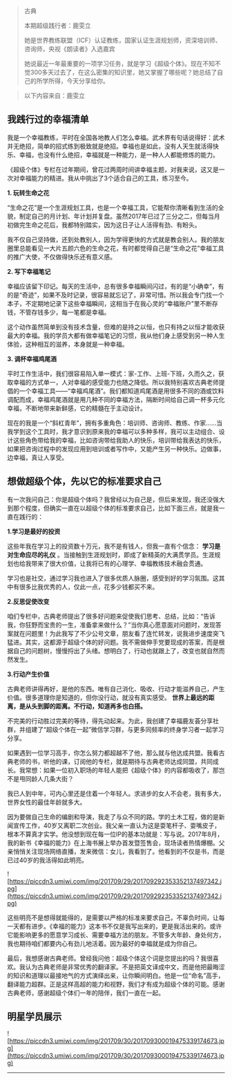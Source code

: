 > 古典
> 
> 本期超级践行者：鹿雯立
> 
> 她是世界教练联盟（ICF）认证教练，国家认证生涯规划师，资深培训师、咨询师，央视《朗读者》入选嘉宾
> 
> 她说最近一年最重要的一项学习任务，就是学习《超级个体》。现在不知不觉300多天过去了，在这么密集的知识里，她又掌握了哪些呢？她总结了自己的所学所得，今天分享给你。

> 以下内容来自：鹿雯立

## 我践行过的幸福清单

我是一个幸福教练，平时在全国各地教人们怎么幸福。武术界有句话说得好：武术并无绝招，简单的招式练到极致就是绝招。幸福也是如此，没有人天生就活得快乐、幸福，也没有什么绝招，幸福就是一种能力，是一种人人都能修炼的能力。

《超级个体》专栏在过年期间，曾花过两周时间讲幸福主题，对我来说，这又是一次对幸福能力的精进。我从中挑出了3个适合自己的工具，练习至今。    

 **1. 玩转生命之花**

“生命之花”是一个生涯规划工具，也是一个幸福工具，它能帮你清晰看到生活的全貌，制定自己的月计划、年计划并复盘。虽然2017年已过了三分之二，但每当月初做完生命之花后，我都特别踏实，因为这日子让人活得有劲、有盼头。

我不仅自己坚持做，还到处教别人，因为学得更快的方式就是教会别人。我的朋友圈里总能看见一大片五颜六色的生命之花，有时都觉得自己是“生命之花”幸福工具的推广大使，不仅做得快乐还有意义感。

 **2. 写下幸福笔记**

幸福应该留下印记。每天的生活中，总有很多幸福瞬间闪过，有的是“小确幸”，有的是“奇迹”，如果不及时记录，很容易就忘记了，非常可惜。所以我会专门找一个本子，不定期地记录下这些幸福瞬间，这相当于在我心灵的“幸福账户”里不断存钱，不管存钱多少，每一笔都是幸福。

这个动作虽然简单到没有技术含量，但难的是持之以恒，也只有持之以恒才能收获最大的幸福。我的学员大都有做幸福笔记的习惯，我从他们身上感受到另一种人生体验，这种相互的滋养，本身就是一种幸福。

 **3. 调杯幸福鸡尾酒**

平时工作生活中，我们很容易陷入单一模式：家-工作、上班-下班，久而久之，获取幸福的方式单一，人对幸福的感受能力也随之降低。所以我特别喜欢古典老师提倡的一个幸福工具——“幸福鸡尾酒”。我们都知道鸡尾酒是用很多不同的酒或饮料调配而成，幸福鸡尾酒就是用几种不同的幸福方法，隔断时间给自己调一杯多元化幸福，不断地带来新鲜感，它的精髓在于主动设计。

现在的我是一个“斜杠青年”，拥有多重角色：培训师、咨询师、教练、作家……当我学到这个工具时，我才意识到原来我的幸福可以多种多样，我可以主动组合、设计这些角色带给我的幸福，比如咨询带给我助人的快乐，培训带给我表达的快乐，如果把咨询过程中的发现应用到培训或者写作中，又能产生另一种快乐。边做事，边幸福，真让人享受。

## 想做超级个体，先以它的标准要求自己

有一次我问自己：你是超级个体吗？我曾经以为自己是，但后来发现，我还没强大到那个程度，但确实一直在以超级个体的标准要求自己，比如下面三点，就是我一直在践行的：

 **1.学习是最好的投资**

这些年我在学习上的投资数十万元，我不是有钱人，但我一直有个信念： **学习是对生命应尽的礼仪** 。当接触到生涯规划时，即成了新精英的大满贯学员。生涯规划也给我带来了很大价值，让我将已有的心理学、幸福教练技术融会贯通。

学习也是社交，通过学习我也进入了很多优质人脉圈，感受到好的学习氛围。这其中有很多比我优秀的人，仅此一点，花多少钱都买不来。

 **2.反思促使改变**

咱们专栏中，古典老师提出了很多好问题来促使我们思考、总结，比如：“告诉我，你狂野而宝贵的一生，准备拿来做什么？”当你真心愿意面对问题时，发现答案就在问题里！为此我写了不少公号文章，朋友看了连忙转发，说我进步速度突飞猛进。其实，这都源于超级个体的好问题。我不需做伸手党要现成的答案，而是根据自己的问题树，慢慢捋出了头绪。想明白了，行动也就跟上了，改变也就自然而然发生。

 **3.行动产生价值**

古典老师讲得再好，是他的东西。唯有自己消化、吸收、行动才能滋养自己，产生价值。很多道理你是知道的，但你没行动，就没有真实感受。 **世界上最远的距离，是从头到脚的距离。不行动，知道再多也白搭。**

不完美的行动胜过完美的等待，得先动起来。为此，我创建了幸福鹿友荟分享社群，并组建了“超级个体在一起”微信学习群，与更多同频率的终身学习者一起学习分享。

如果遇到一位学习高手，你怎么努力都超越不了他，那么就与他达成共盟。我看古典老师的书，听他的课，订阅他的专栏，就是期待与古典老师达成同盟，共同成长。我常想：如果一位初入职场的年轻人能把《超级个体》的内容都吸收了，那岂不是甩同龄人几条大街？

我已人到中年，可内心里还是住着一个年轻人。求进步的女人不会老，我有多大，世界女性的最佳年龄就多大。

因为要做自己生命的编剧和导演，我走了与众不同的路。学的土木工程，做的是新闻宣传工作，40岁又离职二次创业。我父亲一直认为这是耍笔杆子、耍嘴皮子，根本不算真才实学。他没想到现在每一位IP的基本功就是：写与说。2017年8月，我的新书《幸福的能力》在上海书展上举办首发暨签售会，现场读者热情爆棚。父亲悄悄关注现场网络直播，发来微信：女儿，我看到了。他看到的不仅是书，而是已过40岁的我活得如此明亮。

![https://piccdn3.umiwi.com/img/201709/29/201709292353352137497342.jpg](https://piccdn3.umiwi.com/img/201709/29/201709292353352137497342.jpg)

这些明亮不是想得就能得的，是需要以严格的标准来要求自己，不辜负时间，让每一天都有进步。《幸福的能力》这本书不仅是我写出来的，更是我活出来的。或许它能影响更多的愿意学习成长、需要幸福方法的朋友。不管多大年龄、身处何方，我也期待咱们都要内心有劲儿地活着。因为最好的幸福就是成为你自己。

最后，我想感谢古典老师。曾经我问他：超级个体这个词是您提出的吗？我很喜欢。我认为古典老师是非常优秀的翻译家。不是把英文译成中文，而是他把最晦涩的知识和道理以最接地气的方式演绎出来，让你瞬间明白。他是一位“命名”高手，翻译能力超群。正是这样高超的能力和视野，我们才有成为超级个体的可能。感谢古典老师，感谢超级个体们一年的陪伴，我们一直在一起。

## 明星学员展示

![https://piccdn3.umiwi.com/img/201709/30/201709300019475339174673.jpg](https://piccdn3.umiwi.com/img/201709/30/201709300019475339174673.jpg)

---
